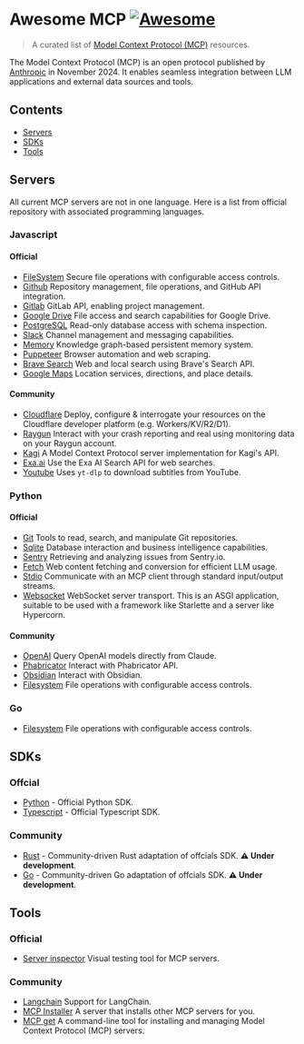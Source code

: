 # Awesome MCP [![Awesome](https://awesome.re/badge.svg)](https://awesome.re)

> A curated list of [Model Context Protocol (MCP)](https://modelcontextprotocol.io/) resources.

The Model Context Protocol (MCP) is an open protocol published by [Anthropic](https://www.anthropic.com/) in November 2024. It enables seamless integration between LLM applications and external data sources and tools.


## Contents

- [Servers](#servers)
- [SDKs](#sdks)
- [Tools](#tools)


## Servers

All current MCP servers are not in one language. Here is a list from official repository with associated programming languages.

### Javascript

#### Official
- [FileSystem](https://github.com/modelcontextprotocol/servers/tree/main/src/filesystem) Secure file operations with configurable access controls.
- [Github](https://github.com/modelcontextprotocol/servers/tree/main/src/github) Repository management, file operations, and GitHub API integration.
- [Gitlab](https://github.com/modelcontextprotocol/servers/tree/main/src/gitlab) GitLab API, enabling project management.
- [Google Drive](https://github.com/modelcontextprotocol/servers/tree/main/src/gdrive) File access and search capabilities for Google Drive.
- [PostgreSQL](https://github.com/modelcontextprotocol/servers/tree/main/src/postgres) Read-only database access with schema inspection.
- [Slack](https://github.com/modelcontextprotocol/servers/tree/main/src/slack) Channel management and messaging capabilities.
- [Memory](https://github.com/modelcontextprotocol/servers/tree/main/src/memory) Knowledge graph-based persistent memory system.
- [Puppeteer](https://github.com/modelcontextprotocol/servers/tree/main/src/puppeteer) Browser automation and web scraping.
- [Brave Search](https://github.com/modelcontextprotocol/servers/tree/main/src/brave-search) Web and local search using Brave's Search API.
- [Google Maps](https://github.com/modelcontextprotocol/servers/tree/main/src/google-maps) Location services, directions, and place details.

#### Community
- [Cloudflare](https://github.com/cloudflare/mcp-server-cloudflare) Deploy, configure & interrogate your resources on the Cloudflare developer platform (e.g. Workers/KV/R2/D1).
- [Raygun](https://github.com/MindscapeHQ/mcp-server-raygun) Interact with your crash reporting and real using monitoring data on your Raygun account.
- [Kagi](https://github.com/ac3xx/mcp-servers-kagi) A Model Context Protocol server implementation for Kagi's API.
- [Exa.ai](https://github.com/theishangoswami/exa-mcp-server) Use the Exa AI Search API for web searches.
- [Youtube](https://github.com/anaisbetts/mcp-youtube) Uses `yt-dlp` to download subtitles from YouTube.

### Python

#### Official
- [Git](https://github.com/modelcontextprotocol/servers/tree/main/src/git) Tools to read, search, and manipulate Git repositories.
- [Sqlite](https://github.com/modelcontextprotocol/servers/tree/main/src/sqlite) Database interaction and business intelligence capabilities.
- [Sentry](https://github.com/modelcontextprotocol/servers/tree/main/src/sentry) Retrieving and analyzing issues from Sentry.io.
- [Fetch](https://github.com/modelcontextprotocol/servers/tree/main/src/fetch) Web content fetching and conversion for efficient LLM usage.
- [Stdio](https://github.com/modelcontextprotocol/python-sdk/blob/main/src/mcp/server/stdio.py) Communicate with an MCP client through standard input/output streams.
- [Websocket](https://github.com/modelcontextprotocol/python-sdk/blob/main/src/mcp/server/websocket.py) WebSocket server transport. This is an ASGI application, suitable to be used with a framework like Starlette and a server like Hypercorn.

#### Community
- [OpenAI](https://github.com/pierrebrunelle/mcp-server-openai) Query OpenAI models directly from Claude.
- [Phabricator](https://github.com/baba786/phabricator-mcp-server) Interact with Phabricator API.
- [Obsidian](https://github.com/MarkusPfundstein/mcp-obsidian) Interact with Obsidian.
- [Filesystem](https://github.com/philgei/mcp_server_filesystem) File operations with configurable access controls.

### Go
- [Filesystem](https://github.com/mark3labs/mcp-filesystem-server) File operations with configurable access controls.

## SDKs

### Offcial
- [Python](https://github.com/modelcontextprotocol/python-sdk) - Official Python SDK.
- [Typescript](https://github.com/modelcontextprotocol/typescript-sdk) - Official Typescript SDK.

### Community
- [Rust](https://github.com/jeanlucthumm/modelcontextprotocol-rust-sdk) - Community-driven Rust adaptation of offcials SDK. **:warning: Under development**.
- [Go](https://github.com/mark3labs/mcp-go) - Community-driven Go adaptation of offcials SDK. **:warning: Under development**.

## Tools

### Official
- [Server inspector](https://github.com/modelcontextprotocol/inspector) Visual testing tool for MCP servers.

### Community
- [Langchain](https://github.com/rectalogic/langchain-mcp) Support for LangChain.
- [MCP Installer](https://github.com/anaisbetts/mcp-installer) A server that installs other MCP servers for you.
- [MCP get](https://github.com/michaellatman/mcp-get) A command-line tool for installing and managing Model Context Protocol (MCP) servers.
